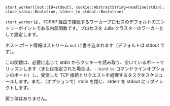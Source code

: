 ```
start_worker([out::IO=stdout], cookie::AbstractString=readline(stdin); close_stdin::Bool=true, stderr_to_stdout::Bool=true)
```

`start_worker` は、TCP/IP 経由で接続するワーカープロセスのデフォルトのエントリーポイントである内部関数です。プロセスを Julia クラスターのワーカーとして設定します。

ホスト:ポート情報はストリーム `out` に書き込まれます（デフォルトは stdout です）。

この関数は、必要に応じて stdin からクッキーを読み取り、空いているポートでリッスンします（または指定された場合は、`--bind-to` コマンドラインオプションのポート）し、受信した TCP 接続とリクエストを処理するタスクをスケジュールします。また、（オプションで）stdin を閉じ、stderr を stdout にリダイレクトします。

戻り値はありません。
